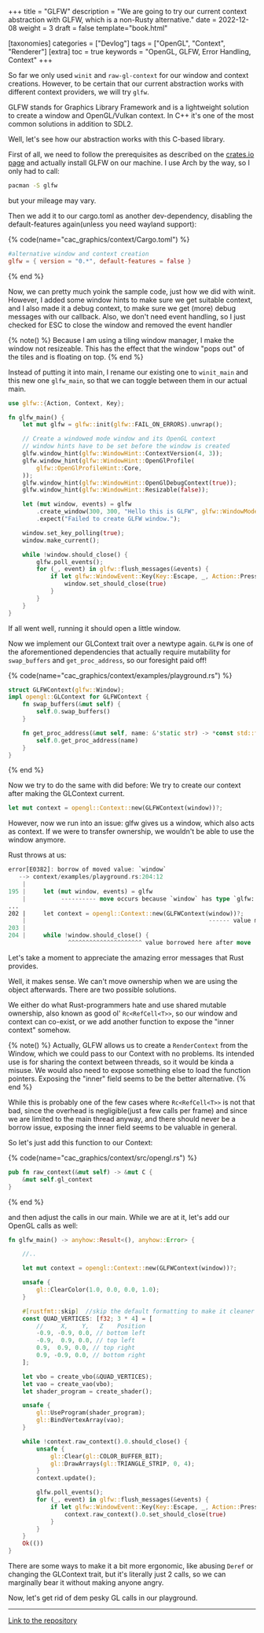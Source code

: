 +++
title = "GLFW"
description = "We are going to try our current context abstraction with GLFW, which is a non-Rusty alternative."
date = 2022-12-08
weight = 3
draft = false
template="book.html"

[taxonomies]
categories = ["Devlog"]
tags = ["OpenGL", "Context", "Renderer"]
[extra]
toc = true
keywords = "OpenGL, GLFW, Error Handling, Context"
+++

So far we only used `winit` and `raw-gl-context` for our window and context
creations. However, to be certain that our current abstraction works with
different context providers, we will try `glfw`.

GLFW stands for Graphics Library Framework and is a lightweight solution to
create a window and OpenGL/Vulkan context. 
In C++ it's one of the most common solutions in addition to SDL2.

Well, let's see how our abstraction works with this C-based library.

First of all, we need to follow the prerequisites as described on the [crates.io
page](https://crates.io/crates/glfw) and actually install GLFW
on our machine. I use Arch by the way, so I only had to call:

```bash
pacman -S glfw
```

but your mileage may vary.

Then we add it to our cargo.toml as another dev-dependency, disabling the
default-features again(unless you need wayland support): 

{% code(name="cac_graphics/context/Cargo.toml") %}
```toml 
#alternative window and context creation
glfw = { version = "0.*", default-features = false }
```
{% end %}

Now, we can pretty much yoink the sample code, just how we did with winit.
However, I added some window hints to make sure we get suitable context, and I
also made it a debug context, to make sure we get (more) debug messages with our
callback.
Also, we don't need event handling, so I just checked for ESC to close the window and removed the event handler

{% note() %} 
Because I am using a tiling window manager, I make the window not resizeable.
This has the effect that the window "pops out" of the tiles and is floating on
top.
{% end %}

Instead of putting it into main, I rename our existing one to `winit_main` and
this new one `glfw_main`, so that we can toggle between them in our actual main.

```rust 
use glfw::{Action, Context, Key};

fn glfw_main() {
    let mut glfw = glfw::init(glfw::FAIL_ON_ERRORS).unwrap();

    // Create a windowed mode window and its OpenGL context
    // window hints have to be set before the window is created
    glfw.window_hint(glfw::WindowHint::ContextVersion(4, 3));
    glfw.window_hint(glfw::WindowHint::OpenGlProfile(
        glfw::OpenGlProfileHint::Core,
    ));
    glfw.window_hint(glfw::WindowHint::OpenGlDebugContext(true));
    glfw.window_hint(glfw::WindowHint::Resizable(false));

    let (mut window, events) = glfw
        .create_window(300, 300, "Hello this is GLFW", glfw::WindowMode::Windowed)
        .expect("Failed to create GLFW window.");

    window.set_key_polling(true);
    window.make_current();

    while !window.should_close() {
        glfw.poll_events();
        for (_, event) in glfw::flush_messages(&events) {
            if let glfw::WindowEvent::Key(Key::Escape, _, Action::Press, _) = event {
                window.set_should_close(true)
            }
        }
    }
}
```
If all went well, running it should open a little window.

Now we implement our GLContext trait over a newtype again. `GLFW` is one of the
aforementioned dependencies that actually require mutability for `swap_buffers`
and `get_proc_address`, so our foresight paid off!

{% code(name="cac_graphics/context/examples/playground.rs") %}
```rust 
struct GLFWContext(glfw::Window);
impl opengl::GLContext for GLFWContext {
    fn swap_buffers(&mut self) {
        self.0.swap_buffers()
    }

    fn get_proc_address(&mut self, name: &'static str) -> *const std::ffi::c_void {
        self.0.get_proc_address(name)
    }
}
```
{% end %}

Now we try to do the same with did before: We try to create our context after
making the GLContext current.

```rust
let mut context = opengl::Context::new(GLFWContext(window))?;
```


However, now we run into an issue: glfw gives us a window, which also acts as
context. If we were to transfer ownership, we wouldn't be able to use the window
anymore.

Rust throws at us: 

```rust 
error[E0382]: borrow of moved value: `window`
   --> context/examples/playground.rs:204:12
    |
195 |     let (mut window, events) = glfw
    |          ---------- move occurs because `window` has type `glfw::Window`, which does not implement the `Copy` trait
...
202 |     let context = opengl::Context::new(GLFWContext(window))?;
    |                                                    ------ value moved here
203 |
204 |     while !window.should_close() {
                 ^^^^^^^^^^^^^^^^^^^^^ value borrowed here after move
```

Let's take a moment to appreciate the amazing error messages that Rust provides.

Well, it makes sense. We can't move ownership when we are using the object
afterwards. There are two possible solutions.

We either do what Rust-programmers hate and use shared mutable ownership, also known as good ol' `Rc<RefCell<T>>`, so our
window and context can co-exist, or we add another function to expose the
"inner context" somehow.

{% note() %}
Actually, GLFW allows us to create a `RenderContext` from the Window, which we
could pass to our Context with no problems. Its intended use is for sharing the
context between threads, so it would be kinda a misuse. We would also need to
expose something else to load the function pointers. Exposing the "inner"
field seems to be the better alternative.
{% end %}

While this is probably one of the few cases where `Rc<RefCell<T>>` is not that
bad, since the overhead is negligible(just a few calls per frame) and since we
are limited to the main thread anyway, and there should never be a borrow issue,
exposing the inner field seems to be valuable in general.

So let's just add this function to our Context: 

{% code(name="cac_graphics/context/src/opengl.rs") %}
```rust 
pub fn raw_context(&mut self) -> &mut C {
    &mut self.gl_context
}
```
{% end %}

and then adjust the calls in our main. While we are at it, let's add our OpenGL
calls as well: 

```rust 
fn glfw_main() -> anyhow::Result<(), anyhow::Error> {

    //..

    let mut context = opengl::Context::new(GLFWContext(window))?;

    unsafe {
        gl::ClearColor(1.0, 0.0, 0.0, 1.0);
    }

    #[rustfmt::skip]  //skip the default formatting to make it cleaner
    const QUAD_VERTICES: [f32; 3 * 4] = [
        //     X,    Y,   Z    Position
        -0.9, -0.9, 0.0, // bottom left
        -0.9,  0.9, 0.0, // top left
        0.9,  0.9, 0.0, // top right
        0.9, -0.9, 0.0, // bottom right
    ];

    let vbo = create_vbo(&QUAD_VERTICES);
    let vao = create_vao(vbo);
    let shader_program = create_shader();

    unsafe {
        gl::UseProgram(shader_program);
        gl::BindVertexArray(vao);
    }

    while !context.raw_context().0.should_close() {
        unsafe {
            gl::Clear(gl::COLOR_BUFFER_BIT);
            gl::DrawArrays(gl::TRIANGLE_STRIP, 0, 4);
        }
        context.update();

        glfw.poll_events();
        for (_, event) in glfw::flush_messages(&events) {
            if let glfw::WindowEvent::Key(Key::Escape, _, Action::Press, _) = event {
                context.raw_context().0.set_should_close(true)
            }
        }
    }
    Ok(())
}
```

There are some ways to make it a bit more ergonomic, like abusing `Deref` or
changing the GLContext trait, but it's literally just 2 calls, so we can marginally bear it without making anyone angry.

Now, let's get rid of dem pesky GL calls in our playground.

---

[Link to the repository](https://github.com/KevinThielen/cac_graphics/tree/c3ec355bebb78e0d778bd2aff3fb41436749b992)
